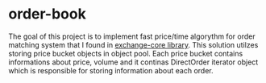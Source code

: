 # order-book
The goal of this project is to implement  fast price/time algorythm for order matching system that I found in [exchange-core library](https://github.com/mzheravin/exchange-core). 
This solution utilzes storing price bucket objects in object pool. Each price bucket contains informations about price, volume and it continas DirectOrder iterator object 
which is responsible for storing information about each order. 
